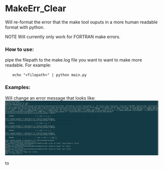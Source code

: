 # MakeErr_Clear


Will re-format the error that the make tool ouputs in a more human readable format with python.

NOTE Will currently only work for FORTRAN make errors.

### How to use:

pipe the filepath to the make.log file you want to want to make more readable. For example:

&nbsp;&nbsp;&nbsp;&nbsp;&nbsp;&nbsp;`echo "<filepath>" | python main.py`

### Examples:
Will change an error message that looks like:
<img src="./img/make_error.png"/>

to


  
 
